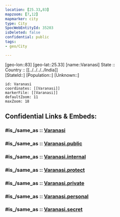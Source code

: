 ```yaml
---
location: [25.33,83] 
mapzoom: [7,12] 
mapmarker: city 
type: City
SpocWebEntityId: 35203
isDeleted: false
confidential: public
tags:
- geo/City

---
```


[geo-lon::83] 
[geo-lat::25.33] 
[name::Varanasi] 
State ::  
Country :: [[../../../../India]]  
[StateId::] 
[Population::] 
[Unknown::] 


```leaflet
id: Varanasi
coordinates: [[Varanasi]] 
markerFile: [[Varanasi]] 
defaultZoom: 11 
maxZoom: 18
```


## Confidential Links & Embeds: 

### #is_/same_as :: [Varanasi](/_Standards/Earth/Continent/Asia/Asia~South/India/States~India/Uttar_Pradesh/City/Varanasi.md) 

### #is_/same_as :: [Varanasi.public](/_public/Earth/Continent/Asia/Asia~South/India/States~India/Uttar_Pradesh/City/Varanasi.public.md) 

### #is_/same_as :: [Varanasi.internal](/_internal/Earth/Continent/Asia/Asia~South/India/States~India/Uttar_Pradesh/City/Varanasi.internal.md) 

### #is_/same_as :: [Varanasi.protect](/_protect/Earth/Continent/Asia/Asia~South/India/States~India/Uttar_Pradesh/City/Varanasi.protect.md) 

### #is_/same_as :: [Varanasi.private](/_private/Earth/Continent/Asia/Asia~South/India/States~India/Uttar_Pradesh/City/Varanasi.private.md) 

### #is_/same_as :: [Varanasi.personal](/_personal/Earth/Continent/Asia/Asia~South/India/States~India/Uttar_Pradesh/City/Varanasi.personal.md) 

### #is_/same_as :: [Varanasi.secret](/_secret/Earth/Continent/Asia/Asia~South/India/States~India/Uttar_Pradesh/City/Varanasi.secret.md)

